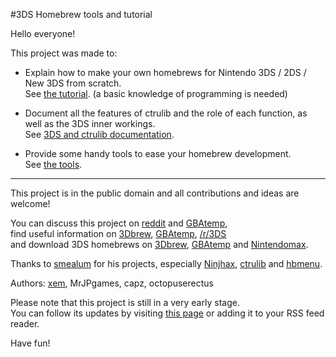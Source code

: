 #3DS Homebrew tools and tutorial

Hello everyone!

This project was made to:

- Explain how to make your own homebrews for Nintendo 3DS / 2DS / New 3DS from scratch.<br>
  See [the tutorial](https://github.com/xem/3DShomebrew/blob/gh-pages/tutorial.md). (a basic knowledge of programming is needed)

- Document all the features of ctrulib and the role of each function, as well as the 3DS inner workings.<br>
  See [3DS and ctrulib documentation](https://github.com/xem/3DShomebrew/blob/gh-pages/documentation.md).
  
- Provide some handy tools to ease your homebrew development.<br>
  See [the tools](https://github.com/xem/3DShomebrew/blob/gh-pages/tools.md).

----------

This project is in the public domain and all contributions and ideas are welcome!

You can discuss this project on [reddit](http://www.reddit.com/r/3DS/comments/2n3cia/a_complete_3ds_homebrew_tutorial/) and [GBAtemp](https://gbatemp.net/threads/toolbox-and-tutorial-how-to-use-ninjhax-and-make-your-own-homebrews.374693/),<br>
find useful information on [3Dbrew](http://www.3dbrew.org/), [GBAtemp](https://gbatemp.net/forums/3ds-hacking-homebrew.201/), [/r/3DS](http://www.reddit.com/r/3DS)<br>
and download 3DS homebrews on [3Dbrew](http://www.3dbrew.org/wiki/Homebrew_Applications), [GBAtemp](https://gbatemp.net/threads/homebrew-development.360646/) and [Nintendomax](http://www.nintendomax.com/portal.php?&page_id=3).

Thanks to [smealum](http://smealum.net) for his projects, especially [Ninjhax](http://smealum.net/ninjhax), [ctrulib](https://github.com/smealum/ctrulib) and [hbmenu](https://github.com/xem/3ds_hb_menu).<br>

Authors: [xem](http://twitter.com/MaximeEuziere), MrJPgames, capz, octopuserectus<br>

Please note that this project is still in a very early stage.<br>
You can follow its updates by visiting [this page](https://github.com/xem/3DShomebrew/commits/gh-pages) or adding it to your RSS feed reader.

Have fun!